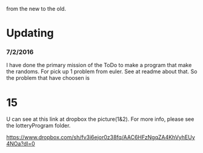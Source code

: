 from the new to the old.

<h1>Updating</h1>

<h3>7/2/2016</h3> 
I have done the primary mission of the ToDo to make a program that make the randoms. For pick up 1 problem from euler. See at readme
about that. 
So the problem that have choosen is <h1>15</h1> U can see at this link at dropbox the picture(1&2).
For more info, please see the lotteryProgram folder. 

https://www.dropbox.com/sh/fv3i6ejor0z38fq/AAC6HFzNgqZA4KhVyhEUy4NOa?dl=0
